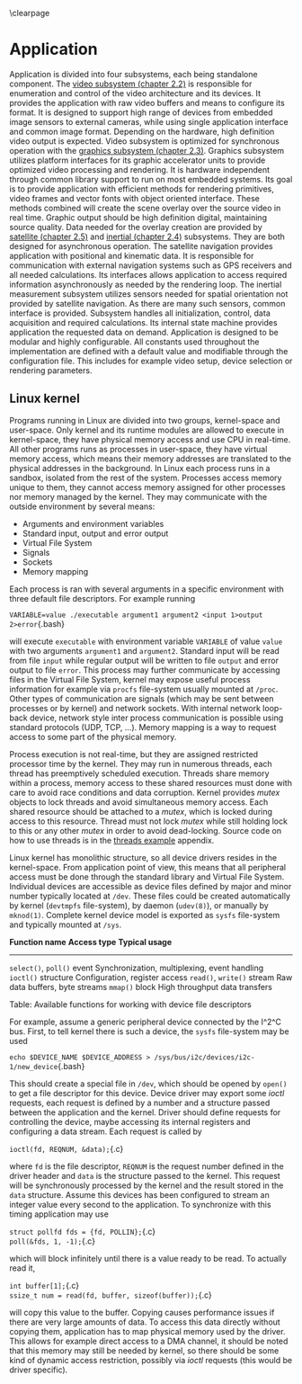 \clearpage

# Application

Application is divided into four subsystems, each being standalone component.
The [video subsystem (chapter 2.2)](#video-subsystem) is responsible for enumeration and control of the video architecture and its devices.
It provides the application with raw video buffers and means to configure its format.
It is designed to support high range of devices from embedded image sensors to external cameras,
while using single application interface and common image format.
Depending on the hardware, high definition video output is expected.
Video subsystem is optimized for synchronous operation with the [graphics subsystem (chapter 2.3)](#graphics-subsystem).
Graphics subsystem utilizes platform interfaces for its graphic accelerator units to provide optimized video processing and rendering.
It is hardware independent through common library support to run on most embedded systems.
Its goal is to provide application with efficient methods for rendering primitives, video frames and vector fonts
with object oriented interface. These methods combined will create the scene overlay over the source video in real time.
Graphic output should be high definition digital, maintaining source quality.
Data needed for the overlay creation are provided by [satellite (chapter 2.5)](#satellite-navigation-subsystem) and [inertial (chapter 2.4)](#inertial-measurement-subsystem) subsystems.
They are both designed for asynchronous operation. The satellite navigation provides application with positional and kinematic data.
It is responsible for communication with external navigation systems such as GPS receivers and all needed calculations.
Its interfaces allows application to access required information asynchronously as needed by the rendering loop.
The inertial measurement subsystem utilizes sensors needed for spatial orientation not provided by satellite navigation.
As there are many such sensors, common interface is provided. Subsystem handles all initialization, control, data acquisition
and required calculations. Its internal state machine provides application the requested data on demand.
Application is designed to be modular and highly configurable.
All constants used throughout the implementation are defined with a default value and modifiable through the configuration file.
This includes for example video setup, device selection or rendering parameters.

## Linux kernel

Programs running in Linux are divided into two groups, kernel-space and user-space.
Only kernel and its runtime modules are allowed to execute in kernel-space,
they have physical memory access and use CPU in real-time.
All other programs runs as processes in user-space, they have virtual memory access,
which means their memory addresses are translated to the physical addresses in the background.
In Linux each process runs in a sandbox, isolated from the rest of the system.
Processes access memory unique to them, they cannot access memory assigned for other processes
nor memory managed by the kernel. They may communicate with the outside environment by several means:

 - Arguments and environment variables
 - Standard input, output and error output
 - Virtual File System
 - Signals
 - Sockets
 - Memory mapping

Each process is ran with several arguments in a specific environment with three default file descriptors.
For example running

`VARIABLE=value ./executable argument1 argument2 <input 1>output 2>error`{.bash}

will execute `executable` with environment variable `VARIABLE` of value `value` with two arguments `argument1` and `argument2`.
Standard input will be read from file `input` while regular output will be written to file `output` and error output to file `error`.
This process may further communicate by accessing files in the Virtual File System, kernel may expose useful process information
for example via `procfs` file-system usually mounted at `/proc`.
Other types of communication are signals (which may be sent between processes or by kernel) and network sockets.
With internal network loop-back device, network style inter process communication is possible using standard protocols (UDP, TCP, ...).
Memory mapping is a way to request access to some part of the physical memory.

Process execution is not real-time, but they are assigned restricted processor time by the kernel.
They may run in numerous threads, each thread has preemptively scheduled execution.
Threads share memory within a process, memory access to these shared resources must done
with care to avoid race conditions and data corruption. Kernel provides *mutex* objects to lock
threads and avoid simultaneous memory access. Each shared resource should be attached to a *mutex*,
which is locked during access to this resource. Thread must not lock *mutex* while still holding lock
to this or any other *mutex* in order to avoid dead-locking. Source code on how to use threads is in the
[threads example](#threads-example) appendix.

Linux kernel has monolithic structure, so all device drivers resides in the kernel-space.
From application point of view, this means that all peripheral access must be done
through the standard library and Virtual File System.
Individual devices are accessible as device files defined by major and minor number typically located at `/dev`.
These files could be created automatically by kernel (`devtmpfs` file-system), by daemon (`udev(8)`),
or manually by `mknod(1)`.
Complete kernel device model is exported as `sysfs` file-system and typically mounted at `/sys`.

**Function name**                       **Access type**  **Typical usage**
--------------------------------------- ---------------- ------------------
`select()`, `poll()`                    event            Synchronization, multiplexing, event handling
`ioctl()`                               structure        Configuration, register access
`read()`, `write()`                     stream           Raw data buffers, byte streams
`mmap()`                                block            High throughput data transfers

Table: Available functions for working with device file descriptors

For example, assume a generic peripheral device connected by the I^2^C bus.
First, to tell kernel there is such a device, the `sysfs` file-system may be used

`echo $DEVICE_NAME $DEVICE_ADDRESS > /sys/bus/i2c/devices/i2c-1/new_device`{.bash}

This should create a special file in `/dev`, which should be opened by `open()` to get a file descriptor for this device.
Device driver may export some *ioctl* requests, each request is defined by a number and a structure passed between the application and the kernel.
Driver should define requests for controlling the device, maybe accessing its internal registers and configuring a data stream.
Each request is called by

`ioctl(fd, REQNUM, &data);`{.c}

where `fd` is the file descriptor, `REQNUM` is the request number defined in the driver header and `data` is the structure passed to the kernel.
This request will be synchronously processed by the kernel and the result stored in the `data` structure.
Assume this devices has been configured to stream an integer value every second to the application.
To synchronize with this timing application may use

`struct pollfd fds = {fd, POLLIN};`{.c} \
`poll(&fds, 1, -1);`{.c}

which will block infinitely until there is a value ready to be read. To actually read it,

`int buffer[1];`{.c} \
`ssize_t num = read(fd, buffer, sizeof(buffer));`{.c}

will copy this value to the buffer. Copying causes performance issues if there are very large amounts of data.
To access this data directly without copying them, application has to map physical memory used by the driver.
This allows for example direct access to a DMA channel, it should be noted that this memory may still be needed by kernel,
so there should be some kind of dynamic access restriction, possibly via *ioctl* requests (this would be driver specific).

